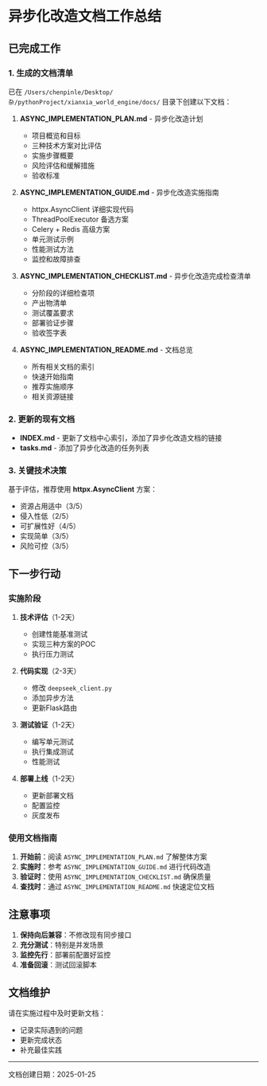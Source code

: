 # 异步化改造文档工作总结

## 已完成工作

### 1. 生成的文档清单

已在 `/Users/chenpinle/Desktop/杂/pythonProject/xianxia_world_engine/docs/` 目录下创建以下文档：

1. **ASYNC_IMPLEMENTATION_PLAN.md** - 异步化改造计划
   - 项目概览和目标
   - 三种技术方案对比评估
   - 实施步骤概要
   - 风险评估和缓解措施
   - 验收标准

2. **ASYNC_IMPLEMENTATION_GUIDE.md** - 异步化改造实施指南
   - httpx.AsyncClient 详细实现代码
   - ThreadPoolExecutor 备选方案
   - Celery + Redis 高级方案
   - 单元测试示例
   - 性能测试方法
   - 监控和故障排查

3. **ASYNC_IMPLEMENTATION_CHECKLIST.md** - 异步化改造完成检查清单
   - 分阶段的详细检查项
   - 产出物清单
   - 测试覆盖要求
   - 部署验证步骤
   - 验收签字表

4. **ASYNC_IMPLEMENTATION_README.md** - 文档总览
   - 所有相关文档的索引
   - 快速开始指南
   - 推荐实施顺序
   - 相关资源链接

### 2. 更新的现有文档

- **INDEX.md** - 更新了文档中心索引，添加了异步化改造文档的链接
- **tasks.md** - 添加了异步化改造的任务列表

### 3. 关键技术决策

基于评估，推荐使用 **httpx.AsyncClient** 方案：
- 资源占用适中（3/5）
- 侵入性低（2/5）
- 可扩展性好（4/5）
- 实现简单（3/5）
- 风险可控（3/5）

## 下一步行动

### 实施阶段

1. **技术评估**（1-2天）
   - 创建性能基准测试
   - 实现三种方案的POC
   - 执行压力测试

2. **代码实现**（2-3天）
   - 修改 `deepseek_client.py`
   - 添加异步方法
   - 更新Flask路由

3. **测试验证**（1-2天）
   - 编写单元测试
   - 执行集成测试
   - 性能测试

4. **部署上线**（1-2天）
   - 更新部署文档
   - 配置监控
   - 灰度发布

### 使用文档指南

1. **开始前**：阅读 `ASYNC_IMPLEMENTATION_PLAN.md` 了解整体方案
2. **实施时**：参考 `ASYNC_IMPLEMENTATION_GUIDE.md` 进行代码改造
3. **验证时**：使用 `ASYNC_IMPLEMENTATION_CHECKLIST.md` 确保质量
4. **查找时**：通过 `ASYNC_IMPLEMENTATION_README.md` 快速定位文档

## 注意事项

1. **保持向后兼容**：不修改现有同步接口
2. **充分测试**：特别是并发场景
3. **监控先行**：部署前配置好监控
4. **准备回滚**：测试回滚脚本

## 文档维护

请在实施过程中及时更新文档：
- 记录实际遇到的问题
- 更新完成状态
- 补充最佳实践

---
文档创建日期：2025-01-25